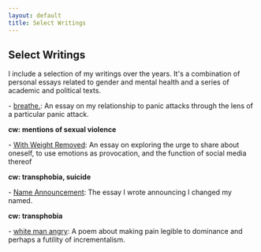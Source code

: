 ```yaml
---
layout: default
title: Select Writings
---
```


## Select Writings

I include a selection of my writings over the years. It's a combination of personal essays related to gender and mental health and a series of academic and political texts.

\- [breathe.](#content/writings/breathe): An essay on my relationship to panic attacks through the lens of a particular panic attack.

__cw: mentions of sexual violence__

\- [With Weight Removed](""): An essay on exploring the urge to share about oneself, to use emotions as provocation, and the function of social media thereof

__cw: transphobia, suicide__

\- [Name Announcement](#content/writings/name-announcement): The essay I wrote announcing I changed my named.

__cw: transphobia__

\- [white man angry](#content/writings/white-man-angry): A poem about making pain legible to dominance and perhaps a futility of incrementalism.